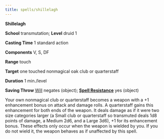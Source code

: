 ```yaml
---
title: spells/shillelagh
---
```

 **Shillelagh**

**School** transmutation; **Level** druid 1

**Casting Time** 1 standard action

**Components** V, S, DF

**Range** touch

**Target** one touched nonmagical oak club or quarterstaff

**Duration** 1 min./level

**Saving Throw** [Will](../combat.md#_will) negates (object); **[Spell Resistance](../glossary.md#_spell-resistance)** yes (object)

Your own nonmagical club or quarterstaff becomes a weapon with a +1 enhancement bonus on attack and damage rolls. A quarterstaff gains this enhancement for both ends of the weapon. It deals damage as if it were two size categories larger (a Small club or quarterstaff so transmuted deals 1d8 points of damage, a Medium 2d6, and a Large 3d6), +1 for its enhancement bonus. These effects only occur when the weapon is wielded by you. If you do not wield it, the weapon behaves as if unaffected by this spell.

